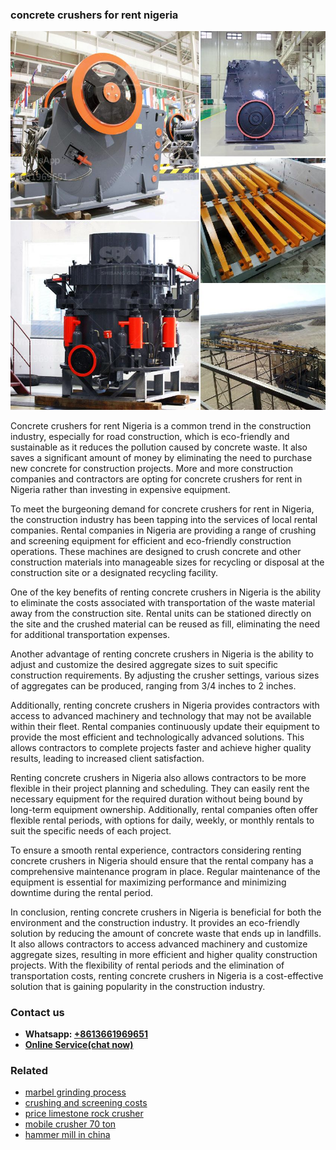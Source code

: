 <h3>concrete crushers for rent nigeria</h3><img src='1708332634.jpg' alt=''><p>Concrete crushers for rent Nigeria is a common trend in the construction industry, especially for road construction, which is eco-friendly and sustainable as it reduces the pollution caused by concrete waste. It also saves a significant amount of money by eliminating the need to purchase new concrete for construction projects. More and more construction companies and contractors are opting for concrete crushers for rent in Nigeria rather than investing in expensive equipment.</p><p>To meet the burgeoning demand for concrete crushers for rent in Nigeria, the construction industry has been tapping into the services of local rental companies. Rental companies in Nigeria are providing a range of crushing and screening equipment for efficient and eco-friendly construction operations. These machines are designed to crush concrete and other construction materials into manageable sizes for recycling or disposal at the construction site or a designated recycling facility.</p><p>One of the key benefits of renting concrete crushers in Nigeria is the ability to eliminate the costs associated with transportation of the waste material away from the construction site. Rental units can be stationed directly on the site and the crushed material can be reused as fill, eliminating the need for additional transportation expenses.</p><p>Another advantage of renting concrete crushers in Nigeria is the ability to adjust and customize the desired aggregate sizes to suit specific construction requirements. By adjusting the crusher settings, various sizes of aggregates can be produced, ranging from 3/4 inches to 2 inches.</p><p>Additionally, renting concrete crushers in Nigeria provides contractors with access to advanced machinery and technology that may not be available within their fleet. Rental companies continuously update their equipment to provide the most efficient and technologically advanced solutions. This allows contractors to complete projects faster and achieve higher quality results, leading to increased client satisfaction.</p><p>Renting concrete crushers in Nigeria also allows contractors to be more flexible in their project planning and scheduling. They can easily rent the necessary equipment for the required duration without being bound by long-term equipment ownership. Additionally, rental companies often offer flexible rental periods, with options for daily, weekly, or monthly rentals to suit the specific needs of each project.</p><p>To ensure a smooth rental experience, contractors considering renting concrete crushers in Nigeria should ensure that the rental company has a comprehensive maintenance program in place. Regular maintenance of the equipment is essential for maximizing performance and minimizing downtime during the rental period.</p><p>In conclusion, renting concrete crushers in Nigeria is beneficial for both the environment and the construction industry. It provides an eco-friendly solution by reducing the amount of concrete waste that ends up in landfills. It also allows contractors to access advanced machinery and customize aggregate sizes, resulting in more efficient and higher quality construction projects. With the flexibility of rental periods and the elimination of transportation costs, renting concrete crushers in Nigeria is a cost-effective solution that is gaining popularity in the construction industry.</p><h3>Contact us</h3><ul><li><strong>Whatsapp:&nbsp;<a href="https://wa.me/8613661969651">+8613661969651</a></strong></li><li><a href="https://swt.shibang-china.com/?git&amp;zhl&amp;concrete crushers for rent nigeria"><strong>Online Service(chat now)</strong></a></li></ul><h3>Related</h3><ul><li><a href='marbel grinding process.md'>marbel grinding process</a></li><li><a href='crushing and screening costs.md'>crushing and screening costs</a></li><li><a href='price limestone rock crusher.md'>price limestone rock crusher</a></li><li><a href='mobile crusher 70 ton.md'>mobile crusher 70 ton</a></li><li><a href='hammer mill in china.md'>hammer mill in china</a></li></ul>